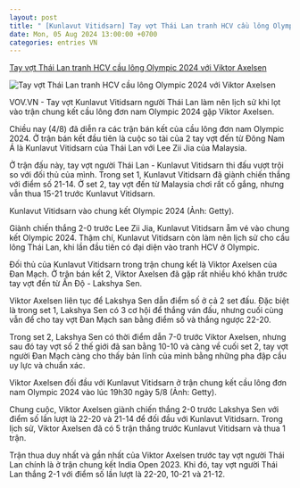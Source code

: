 ```yaml
---
layout: post
title: " [Kunlavut Vitidsarn] Tay vợt Thái Lan tranh HCV cầu lông Olympic 2024 với Viktor Axelsen"
date: Mon, 05 Aug 2024 13:00:00 +0700
categories: entries VN
---
```

[Tay vợt Thái Lan tranh HCV cầu lông Olympic 2024 với Viktor Axelsen](https://vov.vn/the-thao/tay-vot-thai-lan-tranh-hcv-cau-long-olympic-2024-voi-viktor-axelsen-post1112255.vov)

![Tay vợt Thái Lan tranh HCV cầu lông Olympic 2024 với Viktor Axelsen](https://vov-media.emitech.vn/sites/default/files/styles/og_image/public/2024-08/kunlavut_vitidsarn.jpg?v=1722842988)

VOV.VN - Tay vợt Kunlavut Vitidsarn người Thái Lan làm nên lịch sử khi lọt vào trận chung kết cầu lông đơn nam Olympic 2024 gặp Viktor Axelsen.

Chiều nay (4/8) đã diễn ra các trận bán kết của cầu lông đơn nam Olympic 2024. Ở trận bán kết đầu tiên là cuộc so tài của 2 tay vợt đến từ Đông Nam Á là Kunlavut Vitidsarn của Thái Lan với Lee Zii Jia của Malaysia.

Ở trận đấu này, tay vợt người Thái Lan - Kunlavut Vitidsarn thi đấu vượt trội so với đối thủ của mình. Trong set 1, Kunlavut Vitidsarn đã giành chiến thắng với điểm số 21-14. Ở set 2, tay vợt đến từ Malaysia chơi rất cố gắng, nhưng vẫn thua 15-21 trước Kunlavut Vitidsarn.

Kunlavut Vitidsarn vào chung kết Olympic 2024 (Ảnh: Getty).

Giành chiến thắng 2-0 trước Lee Zii Jia, Kunlavut Vitidsarn ẵm vé vào chung kết Olympic 2024. Thậm chí, Kunlavut Vitidsarn còn làm nên lịch sử cho cầu lông Thái Lan, khi lần đầu tiên có đại diện vào tranh HCV ở Olympic.

Đối thủ của Kunlavut Vitidsarn trong trận chung kết là Viktor Axelsen của Đan Mạch. Ở trận bán kết 2, Viktor Axelsen đã gặp rất nhiều khó khăn trước tay vợt đến từ Ấn Độ - Lakshya Sen.

Viktor Axelsen liên tục để Lakshya Sen dẫn điểm số ở cả 2 set đấu. Đặc biệt là trong set 1, Lakshya Sen có 3 cơ hội để thắng ván đấu, nhưng cuối cùng vẫn để cho tay vợt Đan Mạch san bằng điểm số và thắng ngược 22-20.

Trong set 2, Lakshya Sen có thời điểm dẫn 7-0 trước Viktor Axelsen, nhưng sau đó tay vợt số 2 thế giới đã san bằng 10-10 và càng về cuối set 2, tay vợt người Đan Mạch càng cho thấy bản lĩnh của mình bằng những pha đập cầu uy lực và chuẩn xác.

Viktor Axelsen đối đầu với Kunlavut Vitidsarn ở trận chung kết cầu lông đơn nam Olympic 2024 vào lúc 19h30 ngày 5/8 (Ảnh: Getty).

Chung cuộc, Viktor Axelsen giành chiến thắng 2-0 trước Lakshya Sen với điểm số lần lượt là 22-20 và 21-14 để đối đầu với Kunlavut Vitidsarn. Trong lịch sử, Viktor Axelsen đã có 5 trận thắng trước Kunlavut Vitidsarn và thua 1 trận.

Trận thua duy nhất và gần nhất của Viktor Axelsen trước tay vợt người Thái Lan chính là ở trận chung kết India Open 2023. Khi đó, tay vợt người Thái Lan thắng 2-1 với điểm số lần lượt là 22-20, 10-21 và 21-12.

